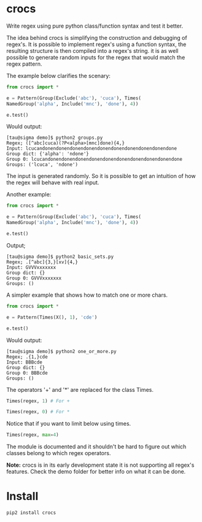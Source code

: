# crocs

Write regex using pure python class/function syntax and test it better.

The idea behind crocs is simplifying the construction and debugging of regex's. It is possible to
implement regex's using a function syntax, the resulting structure is then compiled into a regex's string.
it is as well possible to generate random inputs for the regex that would match the regex pattern.

The example below clarifies the scenary:

~~~python
from crocs import *

e = Pattern(Group(Exclude('abc'), 'cuca'), Times(
NamedGroup('alpha', Include('mnc'), 'done'), 4))

e.test()

~~~

Would output:

~~~
[tau@sigma demo]$ python2 groups.py 
Regex; ([^abc]cuca)(?P<alpha>[mnc]done){4,}
Input: lcucandonendonendonendonendonendonendonendonendonendone
Group dict: {'alpha': 'ndone'}
Group 0: lcucandonendonendonendonendonendonendonendonendonendone
Groups: ('lcuca', 'ndone')
~~~

The input is generated randomly. So it is possible to get an intuition of how the regex will
behave with real input.

Another example:

~~~python
from crocs import *

e = Pattern(Group(Exclude('abc'), 'cuca'), Times(
NamedGroup('alpha', Include('mnc'), 'done'), 4))

e.test()
~~~

Output;

~~~
[tau@sigma demo]$ python2 basic_sets.py 
Regex; .[^abc]{3,}[xv]{4,}
Input: GVVVxxxxxxx
Group dict: {}
Group 0: GVVVxxxxxxx
Groups: ()
~~~

A simpler example that shows how to match one or more chars.

~~~python
from crocs import *

e = Pattern(Times(X(), 1), 'cde')

e.test()

~~~

Would output: 

~~~
[tau@sigma demo]$ python2 one_or_more.py 
Regex; .{1,}cde
Input: BBBcde
Group dict: {}
Group 0: BBBcde
Groups: ()
~~~

The operators '+' and '*' are replaced for the class Times.

~~~python
Times(regex, 1) # For +

Times(regex, 0) # For *

~~~

Notice that if you want to limit below using times.

~~~python
Times(regex, max=4)
~~~

The module is documented and it shouldn't be hard to figure out
which classes belong to which regex operators.

**Note:** crocs is in its early development state it is not supporting all regex's features.
Check the demo folder for better info on what it can be done.

# Install

~~~
pip2 install crocs
~~~

